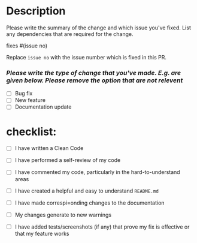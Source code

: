 # Description
Please write the summary of the change and which issue you've fixed. List any dependencies that are required for the change.

fixes #(issue no)

Replace `issue no` with the issue number which is fixed in this PR.

### _Please write the type of change that you've made. E.g. are given below. Please remove the option that are not relevent_
- [ ] Bug fix
- [ ] New feature
- [ ] Documentation update

# checklist: 

- [ ] I have written a Clean Code
- [ ] I have performed a self-review of my code
- [ ] I have commented my code, particularly in the hard-to-understand areas
- [ ] I have created a helpful and easy to understand `README.md`
- [ ] I have made correspi=onding changes to the documentation
- [ ] My changes generate to new warnings
- [ ] I have added tests/screenshots (if any) that prove my fix is effective or that my feature works

